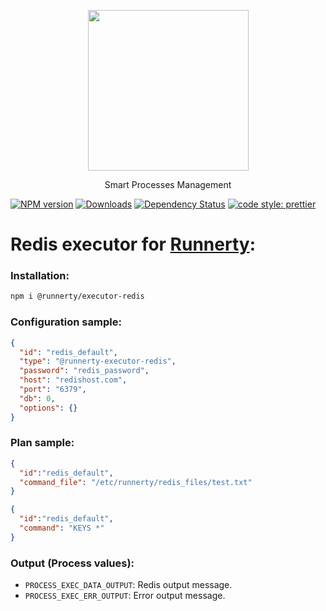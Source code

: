 <p align="center">
  <a href="http://runnerty.io">
    <img height="257" src="https://runnerty.io/assets/header/logo-stroked.png">
  </a>
  <p align="center">Smart Processes Management</p>
</p>

[![NPM version][npm-image]][npm-url] [![Downloads][downloads-image]][npm-url] [![Dependency Status][david-badge]][david-badge-url]
<a href="#badge">
  <img alt="code style: prettier" src="https://img.shields.io/badge/code_style-prettier-ff69b4.svg">
</a>

# Redis executor for [Runnerty]:

### Installation:
```bash
npm i @runnerty/executor-redis
```

### Configuration sample:
```json
{
  "id": "redis_default",
  "type": "@runnerty-executor-redis",
  "password": "redis_password",
  "host": "redishost.com",
  "port": "6379",
  "db": 0,
  "options": {}
}
```

### Plan sample:
```json
{
  "id":"redis_default",
  "command_file": "/etc/runnerty/redis_files/test.txt"
}
```

```json
{
  "id":"redis_default",
  "command": "KEYS *"
}
```

### Output (Process values):
* `PROCESS_EXEC_DATA_OUTPUT`: Redis output message. 
* `PROCESS_EXEC_ERR_OUTPUT`: Error output message.

[Runnerty]: http://www.runnerty.io
[downloads-image]: https://img.shields.io/npm/dm/@runnerty/executor-redis.svg
[npm-url]: https://www.npmjs.com/package/@runnerty/executor-redis
[npm-image]: https://img.shields.io/npm/v/@runnerty/executor-redis.svg
[david-badge]: https://david-dm.org/runnerty/executor-redis.svg
[david-badge-url]: https://david-dm.org/runnerty/executor-redis
[config.json]: http://docs.runnerty.io/config/
[plan.json]: http://docs.runnerty.io/plan/